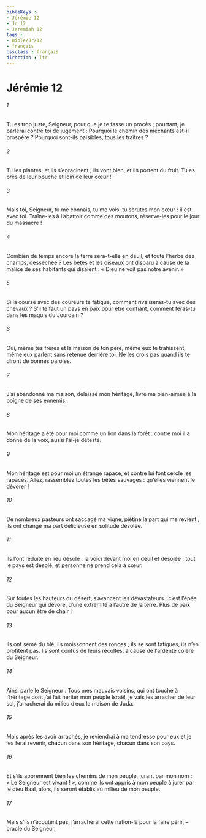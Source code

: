 ```yaml
---
bibleKeys : 
- Jérémie 12
- Jr 12
- Jeremiah 12
tags : 
- Bible/Jr/12
- français
cssclass : français
direction : ltr
---
```


# Jérémie 12

###### 1
Tu es trop juste, Seigneur, pour que je te fasse un procès ;
pourtant, je parlerai contre toi de jugement :
Pourquoi le chemin des méchants est-il prospère ?
Pourquoi sont-ils paisibles, tous les traîtres ?
###### 2
Tu les plantes, et ils s’enracinent ;
ils vont bien, et ils portent du fruit.
Tu es près de leur bouche et loin de leur cœur !
###### 3
Mais toi, Seigneur, tu me connais, tu me vois,
tu scrutes mon cœur : il est avec toi.
Traîne-les à l’abattoir comme des moutons,
réserve-les pour le jour du massacre !
###### 4
Combien de temps encore la terre sera-t-elle en deuil,
et toute l’herbe des champs, desséchée ?
Les bêtes et les oiseaux ont disparu
à cause de la malice de ses habitants qui disaient :
« Dieu ne voit pas notre avenir. »
###### 5
Si la course avec des coureurs te fatigue,
comment rivaliseras-tu avec des chevaux ?
S’il te faut un pays en paix pour être confiant,
comment feras-tu dans les maquis du Jourdain ?
###### 6
Oui, même tes frères et la maison de ton père,
même eux te trahissent,
même eux parlent sans retenue derrière toi.
Ne les crois pas quand ils te diront de bonnes paroles.
###### 7
J’ai abandonné ma maison, délaissé mon héritage,
livré ma bien-aimée à la poigne de ses ennemis.
###### 8
Mon héritage a été pour moi comme un lion dans la forêt :
contre moi il a donné de la voix, aussi l’ai-je détesté.
###### 9
Mon héritage est pour moi un étrange rapace,
et contre lui font cercle les rapaces.
Allez, rassemblez toutes les bêtes sauvages :
qu’elles viennent le dévorer !
###### 10
De nombreux pasteurs ont saccagé ma vigne,
piétiné la part qui me revient ;
ils ont changé ma part délicieuse
en solitude désolée.
###### 11
Ils l’ont réduite en lieu désolé :
la voici devant moi en deuil et désolée ;
tout le pays est désolé,
et personne ne prend cela à cœur.
###### 12
Sur toutes les hauteurs du désert,
s’avancent les dévastateurs :
c’est l’épée du Seigneur qui dévore,
d’une extrémité à l’autre de la terre.
Plus de paix pour aucun être de chair !
###### 13
Ils ont semé du blé, ils moissonnent des ronces ;
ils se sont fatigués, ils n’en profitent pas.
Ils sont confus de leurs récoltes,
à cause de l’ardente colère du Seigneur.
###### 14
Ainsi parle le Seigneur : Tous mes mauvais voisins,
qui ont touché à l’héritage
dont j’ai fait hériter mon peuple Israël,
je vais les arracher de leur sol,
j’arracherai du milieu d’eux la maison de Juda.
###### 15
Mais après les avoir arrachés,
je reviendrai à ma tendresse pour eux
et je les ferai revenir, chacun dans son héritage,
chacun dans son pays.
###### 16
Et s’ils apprennent bien les chemins de mon peuple,
jurant par mon nom : « Le Seigneur est vivant ! »,
comme ils ont appris à mon peuple à jurer par le dieu Baal,
alors, ils seront établis au milieu de mon peuple.
###### 17
Mais s’ils n’écoutent pas,
j’arracherai cette nation-là pour la faire périr,
– oracle du Seigneur.
